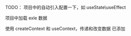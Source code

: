 <!--
 * Author  hailie.pan
 * Date  2023-11-08 16:26:57
 * LastEditors  hailie.pan
 * LastEditTime  2023-11-28 10:49:18
 * Description  待完成的任务
-->

TODO：
项目中的自动引入配置一下，如 useState\useEffect

项目中加载 exle 数据

使用 createContext 和 useContext，传递和改变数据
已添加
